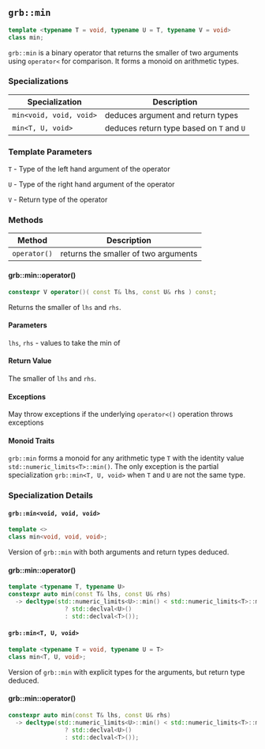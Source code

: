 ## `grb::min`

```cpp
template <typename T = void, typename U = T, typename V = void>
class min;
```

`grb::min` is a binary operator that returns the smaller of two arguments
using `operator<` for comparison.
It forms a monoid on arithmetic types.

### Specializations
Specialization | Description
----- | -----
`min<void, void, void>` | deduces argument and return types
`min<T, U, void>` | deduces return type based on `T` and `U`


### Template Parameters
`T` - Type of the left hand argument of the operator

`U` - Type of the right hand argument of the operator

`V` - Return type of the operator

### Methods
Method | Description
----- | -----
`operator()` | returns the smaller of two arguments

#### grb::min::operator()

```cpp
constexpr V operator()( const T& lhs, const U& rhs ) const;
```

Returns the smaller of `lhs` and `rhs`.

#### Parameters

`lhs`, `rhs` - values to take the min of

#### Return Value

The smaller of `lhs` and `rhs`.

#### Exceptions

May throw exceptions if the underlying `operator<()` operation throws exceptions

#### Monoid Traits

`grb::min` forms a monoid for any arithmetic type `T` with the identity value
`std::numeric_limits<T>::min()`.
The only exception is the partial specialization `grb::min<T, U, void>` when
`T` and `U` are not the same type.

### Specialization Details
#### `grb::min<void, void, void>`
```cpp
template <>
class min<void, void, void>;
```
Version of `grb::min` with both arguments and return types deduced.

#### grb::min::operator()

```cpp
template <typename T, typename U>
constexpr auto min(const T& lhs, const U& rhs)
  -> decltype(std::numeric_limits<U>::min() < std::numeric_limits<T>::min()
                ? std::declval<U>()
                : std::declval<T>());
```

#### `grb::min<T, U, void>`

```cpp
template <typename T = void, typename U = T>
class min<T, U, void>;
```

Version of `grb::min` with explicit types for the arguments, but return type deduced.

#### grb::min::operator()

```cpp
constexpr auto min(const T& lhs, const U& rhs)
  -> decltype(std::numeric_limits<U>::min() < std::numeric_limits<T>::min()
                ? std::declval<U>()
                : std::declval<T>());
```
